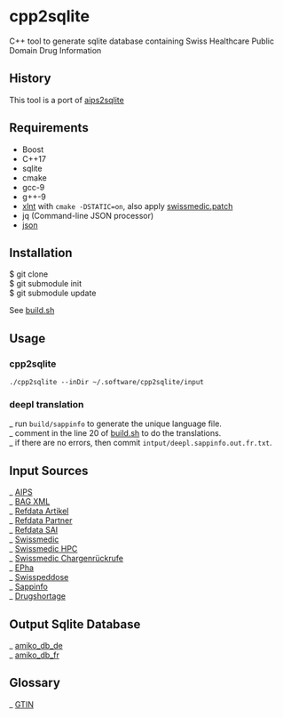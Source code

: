 # cpp2sqlite
C++ tool to generate sqlite database containing Swiss Healthcare Public Domain Drug Information
## History
This tool is a port of [aips2sqlite](https://github.com/zdavatz/aips2sqlite)
## Requirements

- Boost
- C++17
- sqlite
- cmake
- gcc-9
- g++-9
- [xlnt](https://github.com/tfussell/xlnt) with `cmake -DSTATIC=on`, also apply [swissmedic.patch](https://github.com/zdavatz/cpp2sqlite/files/3584890/swissmedic.patch.txt)
- jq (Command-line JSON processor)
- [json](https://github.com/nlohmann/json.git)

## Installation
$ git clone\
$ git submodule init\
$ git submodule update

See [build.sh](https://github.com/zdavatz/cpp2sqlite/blob/master/scripts/build.sh)
## Usage
### cpp2sqlite
`./cpp2sqlite --inDir ~/.software/cpp2sqlite/input`
### deepl translation
_ run `build/sappinfo` to generate the unique language file.\
_ comment in the line 20 of [build.sh](https://github.com/zdavatz/cpp2sqlite/blob/master/scripts/build.sh#L20) to do the translations.\
_ if there are no errors, then commit `intput/deepl.sappinfo.out.fr.txt`.
## Input Sources
_ [AIPS](http://download.swissmedicinfo.ch)\
_ [BAG XML](http://www.spezialitätenliste.ch/File.axd?file=XMLPublications.zip)\
_ [Refdata Artikel](https://www.refdata.ch/de/artikel/abfrage/artikel-refdatabase-gtin)\
_ [Refdata Partner](https://www.refdata.ch/de/partner/abfrage/partner-refdatabase-gln)\
_ [Refdata SAI](https://sai.refdata.ch/download)\
_ [Swissmedic](https://www.swissmedic.ch/dam/swissmedic/de/dokumente/listen/excel-version_zugelasseneverpackungen.xlsx.download.xlsx/excel-version_zugelasseneverpackungen.xlsx)\
_ [Swissmedic HPC](https://www.swissmedic.ch/swissmedic/de/home/humanarzneimittel/marktueberwachung/health-professional-communication--hpc-.html)\
_ [Swissmedic Chargenrückrufe](https://www.swissmedic.ch/swissmedic/de/home/humanarzneimittel/marktueberwachung/qualitaetsmaengel-und-chargenrueckrufe/chargenrueckrufe.html)\
_ [EPha](http://download.epha.ch/data/matrix/matrix.csv)\
_ [Swisspeddose](https://swisspeddose.ch)\
_ [Sappinfo](https://sappinfo.ch)\
_ [Drugshortage](https://drugshortage.ch)
## Output Sqlite Database
_ [amiko_db_de](http://pillbox.oddb.org/amiko_db_full_idx_de.zip)\
_ [amiko_db_fr](http://pillbox.oddb.org/amiko_db_full_idx_fr.zip)
## Glossary
_ [GTIN](http://www.ywesee.com/Main/EANCode)
